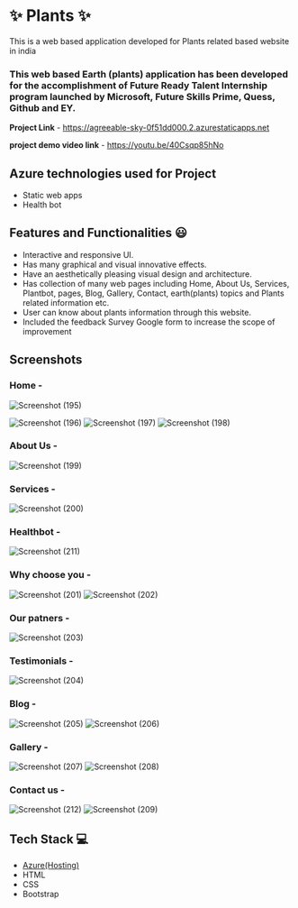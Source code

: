 # ✨  Plants ✨

This is a web based application developed for Plants related based website in india

### This web based Earth (plants) application has been developed for the accomplishment of Future Ready Talent Internship program launched by Microsoft, Future Skills Prime, Quess, Github and EY.


**Project Link** - https://agreeable-sky-0f51dd000.2.azurestaticapps.net

**project demo video link** -  https://youtu.be/40Csqp85hNo

## Azure technologies used for Project

- Static web apps
- Health bot


## Features and Functionalities 😃

- Interactive and responsive UI.
- Has many graphical and visual innovative effects.
- Have an aesthetically pleasing visual design and architecture.
- Has collection of many web pages including Home, About Us, Services, Plantbot, pages, Blog, Gallery, Contact, earth(plants) topics and Plants related information etc.
- User can know about plants information through this website.
- Included the feedback Survey Google form to increase the scope of improvement 

## Screenshots



### Home  -

![Screenshot (195)](https://user-images.githubusercontent.com/118352360/208239968-e73c6041-4ae8-4fbb-b2c7-551586fc5229.png)

![Screenshot (196)](https://user-images.githubusercontent.com/118352360/208239975-a1f12b14-ca57-4f82-8501-fe8614819666.png)
![Screenshot (197)](https://user-images.githubusercontent.com/118352360/208239980-ab34a1b4-9924-4174-a14c-3528e786d650.png)
![Screenshot (198)](https://user-images.githubusercontent.com/118352360/208239986-458637e5-8f3b-467f-ad52-cf723973d556.png)












### About Us -
![Screenshot (199)](https://user-images.githubusercontent.com/118352360/208239997-bba8c731-b735-43a8-b653-3b86fd40e08a.png)






### Services -
![Screenshot (200)](https://user-images.githubusercontent.com/118352360/208240129-ffac79ba-0af5-4f83-a3c7-fd509956f200.png)





### Healthbot  -
![Screenshot (211)](https://user-images.githubusercontent.com/118352360/208240136-ba750645-20f7-4890-82fb-f3ef1329e8b5.png)







### Why choose you  -
![Screenshot (201)](https://user-images.githubusercontent.com/118352360/208240161-1de2e0a6-d425-42d3-a0bd-97dbd2fbf721.png)
![Screenshot (202)](https://user-images.githubusercontent.com/118352360/208240165-14f9d9f2-cfaf-4456-ad2d-c9cdeb24bbcc.png)










### Our patners  -
![Screenshot (203)](https://user-images.githubusercontent.com/118352360/208240175-95dde05e-f4a6-450a-a23d-f643690cf0ac.png)








### Testimonials  -

![Screenshot (204)](https://user-images.githubusercontent.com/118352360/208240176-0aebbc67-91d1-4d9e-9510-3fdc16c1e117.png)






### Blog  -
![Screenshot (205)](https://user-images.githubusercontent.com/118352360/208240182-47d4e80d-44b1-4e8c-bc80-143c4f8f9cb6.png)
![Screenshot (206)](https://user-images.githubusercontent.com/118352360/208240187-e7c7cdcf-234a-477b-98e6-fba8f58bfef7.png)







### Gallery  -
![Screenshot (207)](https://user-images.githubusercontent.com/118352360/208240194-04aa55b6-0d45-4bc4-90d8-ed9f30be51ce.png)
![Screenshot (208)](https://user-images.githubusercontent.com/118352360/208240197-e7932743-698c-4019-8659-7f7801412d1f.png)







### Contact us -
![Screenshot (212)](https://user-images.githubusercontent.com/118352360/208240223-e9dc8e61-effc-4427-807b-77b5c08bbf84.png)
![Screenshot (209)](https://user-images.githubusercontent.com/118352360/208240228-47507126-a59e-4686-8acc-e7cdd1cba877.png)











## Tech Stack 💻

- [Azure(Hosting)](https://azure.microsoft.com/en-in/features/azure-portal/)
- HTML
- CSS
- Bootstrap

